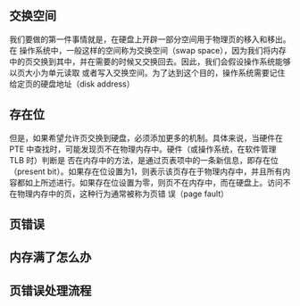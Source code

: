 ## 交换空间

我们要做的第一件事情就是，在硬盘上开辟一部分空间用于物理页的移入和移出。在
操作系统中，一般这样的空间称为交换空间（swap  space），因为我们将内存中的页交换到其中，并在需要的时候又交换回去。因此，我们会假设操作系统能够以页大小为单元读取
或者写入交换空间。为了达到这个目的，操作系统需要记住给定页的硬盘地址（disk address）

## 存在位
但是，如果希望允许页交换到硬盘，必须添加更多的机制。具体来说，当硬件在 PTE
中查找时，可能发现页不在物理内存中。硬件（或操作系统，在软件管理TLB 时）判断是
否在内存中的方法，是通过页表项中的一条新信息，即存在位（present bit）。如果存在位设置为1，则表示该页存在于物理内存中，并且所有内容都如上所述进行。如果存在位设置为零，则页不在内存中，而在硬盘上。访问不在物理内存中的页，这种行为通常被称为页错
误（page fault）

## 页错误  

## 内存满了怎么办

## 页错误处理流程
